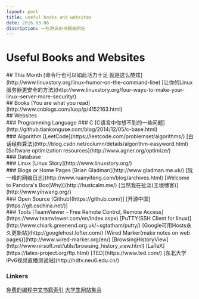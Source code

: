 ```yaml
---
layout: post
title: useful books and websites
date: 2016.03.06
discription: 一些游泳的书籍或网址
---
```


# Useful Books and Websites

<div id="1"></div>
## This Month
[命令行也可以如此活力十足 就是这么酷炫](http://www.linuxstory.org/linux-humor-on-the-command-line)
[让你的Linux服务器更安全的方法](http://www.linuxstory.org/four-ways-to-make-your-linux-server-more-security/)

<div id="2"></div>
## Books
[You are what you read](http://www.cnblogs.com/luop/p/4152163.html)

<div id="3"></div>
## Websites

<div id="3.1"></div>
### Programming Language
### C
[C语言中你想不到的一些问题](http://github.tiankonguse.com/blog/2014/12/05/c-base.html)

<div id="3.2"></div>
### Algorithm
[LeetCode](https://leetcode.com/problemset/algorithms/)
[白话经典算法](http://blog.csdn.net/column/details/algorithm-easyword.html)
[Software optimization resources](http://www.agner.org/optimize/)

<div id="3.3"></div>
### Database

<div id="3.4"></div>
### Linux
[Linux Story](http://www.linuxstory.org/)

<div id="3.5"></div>
### Blogs or Home Pages
[Brian Gladman](http://www.gladman.me.uk/)
[阮一峰的网络日志](http://www.ruanyifeng.com/blog/archives.html)
[Welcome to Pandora's Box(Why)](http://hustcalm.me/)
[当然我在扯淡(王垠博客)](http://www.yinwang.org/)

<div id="3.6"></div>
### Open Source
[Github](https://github.com/)]
[开源中国](https://git.oschina.net/)]

<div id="3.7"></div>
### Tools
[TeamViewer - Free Remote Control, Remote Access](https://www.teamviewer.com/en/index.aspx)
[PuTTY(SSH Client for linux)](http://www.chiark.greenend.org.uk/~sgtatham/putty/)
[Google可用Hosts永久更新站](http://googlehost.lofter.com/)
[Wired Marker(make notes on web pages)](http://www.wired-marker.org/en/)
[BrowsingHistoryView](http://www.nirsoft.net/utils/browsing_history_view.html)
[LaTeX](https://latex-project.org/ftp.html)
[TED](https://www.ted.com/)
[东北大学IPv6视频直播测试站](http://hdtv.neu6.edu.cn/)

### Linkers
[免费的编程中文书籍索引](https://github.com/justjavac/free-programming-books-zh_CN)
[大学生网站集合](https://github.com/Xuanwo/WebsitesForStudents)


